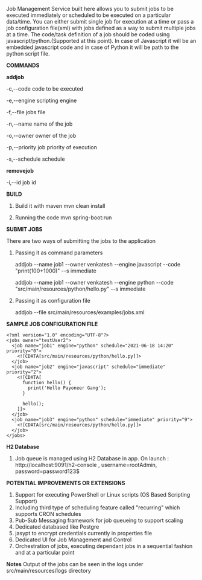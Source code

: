 Job Management Service built here allows you to submit jobs to be executed immediately or scheduled to be executed on a particular data/time. You can either submit single job for execution at a time or pass a job configuration file(xml) with jobs defined as a way to submit multiple jobs at a time. The code/task definition of a job should be coded using javascript/python.(Supported at this point). In case of Javascript it will be an embedded javascript code and in case of Python it will be path to the python script file.

 **COMMANDS**

  **addjob**
 
 -c,--code <arg>       code to be executed
  
 -e,--engine <arg>     scripting engine
  
 -f,--file <arg>       jobs file
  
 -n,--name <arg>       name of the job
  
 -o,--owner <arg>      owner of the job
  
 -p,--priority <arg>   job priority of execution
  
 -s,--schedule <arg>   schedule

  **removejob**
 
  -i,--id <arg>   job id
  

  **BUILD**

1. Build it with maven
   mvn clean install
   
2. Running the code
   mvn spring-boot:run
   


**SUBMIT JOBS**

There are two ways of submitting the jobs to the application
  1. Passing it as command parameters
  
       addjob --name job1 --owner venkatesh --engine javascript --code "print(100+1000)" --s immediate
  
       addjob --name job1 --owner venkatesh --engine python --code "src/main/resources/python/hello.py" --s immediate
                
  2. Passing it as configuration file
  
       addjob --file src/main/resources/examples/jobs.xml
     
**SAMPLE JOB CONFIGURATION FILE**  
  
  ```
  <?xml version="1.0" encoding="UTF-8"?>
  <jobs owner="testUser2">
    <job name="job1" engine="python" schedule="2021-06-18 14:20" priority="0">
      <![CDATA[src/main/resources/python/hello.py]]>
    </job>
    <job name="job2" engine="javascript" schedule="immediate" priority="2">
      <![CDATA[
        function hello() {
          print('Hello Payoneer Gang');
        }

        hello();
      ]]>
    </job>
    <job name="job3" engine="python" schedule="immediate" priority="9">
      <![CDATA[src/main/resources/python/hello.py]]>
    </job>
  </jobs>
  ```
  
**H2 Database**
1. Job queue is managed using H2 Database in app. On launch : http://localhost:9091/h2-console , username=rootAdmin, password=password123$


**POTENTIAL IMPROVEMENTS OR EXTENSIONS**
1. Support for executing PowerShell or Linux scripts (OS Based Scripting Support)
2. Including third type of scheduling feature called "recurring" which supports CRON schedules
3. Pub-Sub Messaging framework for job queueing to support scaling
4. Dedicated databased like Postgre
5. jasypt to encrypt credentials currently in properties file
6. Dedicated UI for Job Management and Control
7. Orchestration of jobs, executing dependant jobs in a sequential fashion and at a particular point
 
**Notes**
Output of the jobs can be seen in the logs under src/main/resources/logs directory
 
